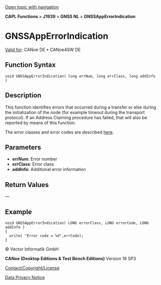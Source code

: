 [Open topic with navigation](../../../../../../CANoeDEFamily.htm#Topics/CAPLFunctions/J1939/GNSSNodeLayer/Functions/CAPLfunctionGNSSapperrorindication.md)

**CAPL Functions** » **J1939** » **GNSS NL** » **GNSSAppErrorIndication**

# GNSSAppErrorIndication

[Valid for](../../../../Shared/FeatureAvailability.md): CANoe DE • CANoe4SW DE

## Function Syntax

```plaintext
void GNSSAppErrorIndication( long errNum, long errClass, long addInfo )
```

## Description

This function identifies errors that occurred during a transfer or else during the initialization of the node (for example timeout during the transport protocol). If an Address Claiming procedure has failed, that will also be reported by means of this function.

The error classes and error codes are described [here](../CAPLfunctionsGNSSNLErrorCodesAppErrorIndication.md).

## Parameters

- **errNum**: Error number
- **errClass**: Error class
- **addInfo**: Additional error information

## Return Values

—

## Example

```plaintext
void GNSSAppErrorIndication( LONG errorClass, LONG errorCode, LONG addInfo )
{
  write( "Error code = %d",errCode);
}
```

© Vector Informatik GmbH

**CANoe (Desktop Editions & Test Bench Editions)** Version 18 SP3

[Contact/Copyright/License](../../../../Shared/ContactCopyrightLicense.md)

[Data Privacy Notice](https://www.vector.com/int/en/company/get-info/privacy-policy/)
